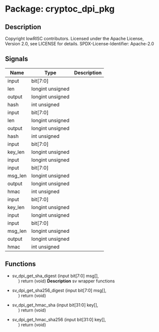 # Package: cryptoc_dpi_pkg

## Description

Copyright lowRISC contributors.
 Licensed under the Apache License, Version 2.0, see LICENSE for details.
 SPDX-License-Identifier: Apache-2.0
 

## Signals

| Name    | Type             | Description |
| ------- | ---------------- | ----------- |
| input   | bit[7:0]         |             |
| len     | longint unsigned |             |
| output  | longint unsigned |             |
| hash    | int unsigned     |             |
| input   | bit[7:0]         |             |
| len     | longint unsigned |             |
| output  | longint unsigned |             |
| hash    | int unsigned     |             |
| input   | bit[7:0]         |             |
| key_len | longint unsigned |             |
| input   | longint unsigned |             |
| input   | bit[7:0]         |             |
| msg_len | longint unsigned |             |
| output  | longint unsigned |             |
| hmac    | int unsigned     |             |
| input   | bit[7:0]         |             |
| key_len | longint unsigned |             |
| input   | longint unsigned |             |
| input   | bit[7:0]         |             |
| msg_len | longint unsigned |             |
| output  | longint unsigned |             |
| hmac    | int unsigned     |             |
## Functions
- sv_dpi_get_sha_digest <font id="function_arguments">(input bit[7:0] msg[],<br><span style="padding-left:20px">)</font> <font id="function_return">return (void)</font>
**Description**
sv wrapper functions

- sv_dpi_get_sha256_digest <font id="function_arguments">(input bit[7:0] msg[],<br><span style="padding-left:20px">)</font> <font id="function_return">return (void)</font>
- sv_dpi_get_hmac_sha <font id="function_arguments">(input bit[31:0] key[],<br><span style="padding-left:20px">)</font> <font id="function_return">return (void)</font>
- sv_dpi_get_hmac_sha256 <font id="function_arguments">(input bit[31:0] key[],<br><span style="padding-left:20px">)</font> <font id="function_return">return (void)</font>
